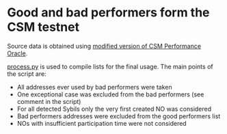# Good and bad performers form the CSM testnet

Source data is obtained using [modified version of CSM Performance Oracle](https://github.com/lidofinance/lido-oracle/tree/feat/perf-data-collector).

[process.py](process.py) is used to compile lists for the final usage. The main points of the script are:
- All addresses ever used by bad performers were taken
- One exceptional case was excluded from the bad performers (see comment in the script)
- For all detected Sybils only the very first created NO was considered
- Bad performers addresses were excluded from the good performers list
- NOs with insufficient participation time were not considered
